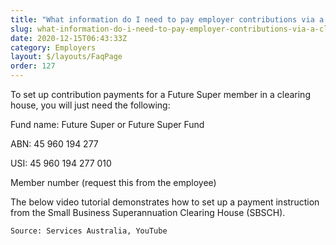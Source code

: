 ```yaml
---
title: "What information do I need to pay employer contributions via a clearing house?"
slug: what-information-do-i-need-to-pay-employer-contributions-via-a-clearing-house
date: 2020-12-15T06:43:33Z
category: Employers
layout: $/layouts/FaqPage
order: 127
---
```


To set up contribution payments for a Future Super member in a clearing house, you will just need the following:

Fund name: Future Super or Future Super Fund

ABN: 45 960 194 277

USI: 45 960 194 277 010

Member number (request this from the employee)

The below video tutorial demonstrates how to set up a payment instruction from the Small Business Superannuation Clearing House (SBSCH).

`Source: Services Australia, YouTube`
